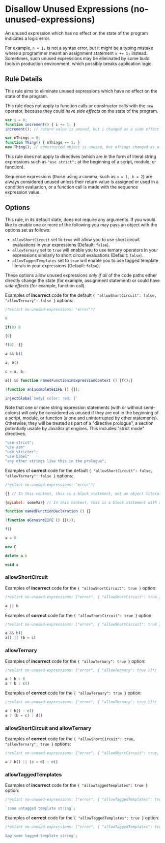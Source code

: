 # Disallow Unused Expressions (no-unused-expressions)

An unused expression which has no effect on the state of the program indicates a logic error.

For example, `n + 1;` is not a syntax error, but it might be a typing mistake where a programmer meant an assignment statement `n += 1;` instead. Sometimes, such unused expressions may be eliminated by some build tools in production environment, which possibly breaks application logic.

## Rule Details

This rule aims to eliminate unused expressions which have no effect on the state of the program.

This rule does not apply to function calls or constructor calls with the `new` operator, because they could have *side effects* on the state of the program.

```js
var i = 0;
function increment() { i += 1; }
increment(); // return value is unused, but i changed as a side effect

var nThings = 0;
function Thing() { nThings += 1; }
new Thing(); // constructed object is unused, but nThings changed as a side effect
```

This rule does not apply to directives (which are in the form of literal string expressions such as `"use strict";` at the beginning of a script, module, or function).

Sequence expressions (those using a comma, such as `a = 1, b = 2`) are always considered unused unless their return value is assigned or used in a condition evaluation, or a function call is made with the sequence expression value.

## Options

This rule, in its default state, does not require any arguments. If you would like to enable one or more of the following you may pass an object with the options set as follows:

* `allowShortCircuit` set to `true` will allow you to use short circuit evaluations in your expressions (Default: `false`).
* `allowTernary` set to `true` will enable you to use ternary operators in your expressions similarly to short circuit evaluations (Default: `false`).
* `allowTaggedTemplates` set to `true` will enable you to use tagged template literals in your expressions (Default: `false`).

These options allow unused expressions *only if all* of the code paths either directly change the state (for example, assignment statement) or could have *side effects* (for example, function call).

Examples of **incorrect** code for the default `{ "allowShortCircuit": false, "allowTernary": false }` options:

```js
/*eslint no-unused-expressions: "error"*/

0

if(0) 0

{0}

f(0), {}

a && b()

a, b()

c = a, b;

a() && function namedFunctionInExpressionContext () {f();}

(function anIncompleteIIFE () {});

injectGlobal`body{ color: red; }`

```

Note that one or more string expression statements (with or without semi-colons) will only be considered as unused if they are not in the beginning of a script, module, or function (alone and uninterrupted by other statements). Otherwise, they will be treated as part of a "directive prologue", a section potentially usable by JavaScript engines. This includes "strict mode" directives.

```js
"use strict";
"use asm"
"use stricter";
"use babel"
"any other strings like this in the prologue";
```

Examples of **correct** code for the default `{ "allowShortCircuit": false, "allowTernary": false }` options:

```js
/*eslint no-unused-expressions: "error"*/

{} // In this context, this is a block statement, not an object literal

{myLabel: someVar} // In this context, this is a block statement with a label and expression, not an object literal

function namedFunctionDeclaration () {}

(function aGenuineIIFE () {}());

f()

a = 0

new C

delete a.b

void a
```

### allowShortCircuit

Examples of **incorrect** code for the `{ "allowShortCircuit": true }` option:

```js
/*eslint no-unused-expressions: ["error", { "allowShortCircuit": true }]*/

a || b
```

Examples of **correct** code for the `{ "allowShortCircuit": true }` option:

```js
/*eslint no-unused-expressions: ["error", { "allowShortCircuit": true }]*/

a && b()
a() || (b = c)
```

### allowTernary

Examples of **incorrect** code for the `{ "allowTernary": true }` option:

```js
/*eslint no-unused-expressions: ["error", { "allowTernary": true }]*/

a ? b : 0
a ? b : c()
```

Examples of **correct** code for the `{ "allowTernary": true }` option:

```js
/*eslint no-unused-expressions: ["error", { "allowTernary": true }]*/

a ? b() : c()
a ? (b = c) : d()
```

### allowShortCircuit and allowTernary

Examples of **correct** code for the `{ "allowShortCircuit": true, "allowTernary": true }` options:

```js
/*eslint no-unused-expressions: ["error", { "allowShortCircuit": true, "allowTernary": true }]*/

a ? b() || (c = d) : e()
```

### allowTaggedTemplates

Examples of **incorrect** code for the `{ "allowTaggedTemplates": true }` option:

```js
/*eslint no-unused-expressions: ["error", { "allowTaggedTemplates": true }]*/

`some untagged template string`;
```

Examples of **correct** code for the `{ "allowTaggedTemplates": true }` option:

```js
/*eslint no-unused-expressions: ["error", { "allowTaggedTemplates": true }]*/

tag`some tagged template string`;
```
